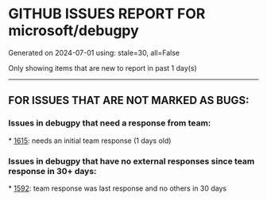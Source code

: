 
# GITHUB ISSUES REPORT FOR microsoft/debugpy


Generated on 2024-07-01 using: stale=30, all=False


Only showing items that are new to report in past 1 day(s)


---

## FOR ISSUES THAT ARE NOT MARKED AS BUGS:


### Issues in debugpy that need a response from team:


\* [1615](https://github.com/microsoft/debugpy/issues/1615 "Got stuck when debugging a multi-process program in PyTorch"): needs an initial team response (1 days old)

### Issues in debugpy that have no external responses since team response in 30+ days:


\* [1592](https://github.com/microsoft/debugpy/issues/1592 "Microsoft Python Debugger not working in a virtual environment created with venv module on windows"): team response was last response and no others in 30 days
